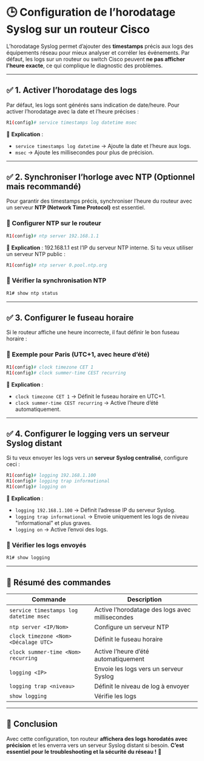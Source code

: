# 🕒 **Configuration de l’horodatage Syslog sur un routeur Cisco**  

L’horodatage Syslog permet d’ajouter des **timestamps** précis aux logs des équipements réseau pour mieux analyser et corréler les événements. Par défaut, les logs sur un routeur ou switch Cisco peuvent **ne pas afficher l’heure exacte**, ce qui complique le diagnostic des problèmes.

---

## ✅ **1. Activer l’horodatage des logs**  

Par défaut, les logs sont générés sans indication de date/heure. Pour activer l’horodatage avec la date et l’heure précises :  

```bash
R1(config)# service timestamps log datetime msec
```
📌 **Explication** :  
- `service timestamps log datetime` → Ajoute la date et l’heure aux logs.  
- `msec` → Ajoute les millisecondes pour plus de précision.  

---

## ✅ **2. Synchroniser l’horloge avec NTP** (Optionnel mais recommandé)  

Pour garantir des timestamps précis, synchroniser l’heure du routeur avec un serveur **NTP (Network Time Protocol)** est essentiel.  

### **🔹 Configurer NTP sur le routeur**
```bash
R1(config)# ntp server 192.168.1.1
```
📌 **Explication** : 192.168.1.1 est l’IP du serveur NTP interne. Si tu veux utiliser un serveur NTP public :  
```bash
R1(config)# ntp server 0.pool.ntp.org
```

### **🔹 Vérifier la synchronisation NTP**
```bash
R1# show ntp status
```

---

## ✅ **3. Configurer le fuseau horaire**  

Si le routeur affiche une heure incorrecte, il faut définir le bon fuseau horaire :  

### **🔹 Exemple pour Paris (UTC+1, avec heure d’été)**
```bash
R1(config)# clock timezone CET 1
R1(config)# clock summer-time CEST recurring
```
📌 **Explication** :  
- `clock timezone CET 1` → Définit le fuseau horaire en UTC+1.  
- `clock summer-time CEST recurring` → Active l’heure d’été automatiquement.  

---

## ✅ **4. Configurer le logging vers un serveur Syslog distant**  

Si tu veux envoyer les logs vers un **serveur Syslog centralisé**, configure ceci :  

```bash
R1(config)# logging 192.168.1.100
R1(config)# logging trap informational
R1(config)# logging on
```
📌 **Explication** :  
- `logging 192.168.1.100` → Définit l’adresse IP du serveur Syslog.  
- `logging trap informational` → Envoie uniquement les logs de niveau "informational" et plus graves.  
- `logging on` → Active l’envoi des logs.  

### **🔹 Vérifier les logs envoyés**
```bash
R1# show logging
```

---

## 📌 **Résumé des commandes**
| **Commande** | **Description** |
|--------------|-----------------|
| `service timestamps log datetime msec` | Active l’horodatage des logs avec millisecondes |
| `ntp server <IP/Nom>` | Configure un serveur NTP |
| `clock timezone <Nom> <Décalage UTC>` | Définit le fuseau horaire |
| `clock summer-time <Nom> recurring` | Active l’heure d’été automatiquement |
| `logging <IP>` | Envoie les logs vers un serveur Syslog |
| `logging trap <niveau>` | Définit le niveau de log à envoyer |
| `show logging` | Vérifie les logs |

---

## 🎯 **Conclusion**
Avec cette configuration, ton routeur **affichera des logs horodatés avec précision** et les enverra vers un serveur Syslog distant si besoin. **C’est essentiel pour le troubleshooting et la sécurité du réseau !** 🚀  

